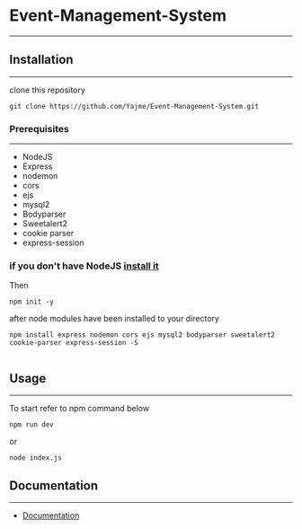 # Event-Management-System

---

## Installation

---

clone this repository

```git
git clone https://github.com/Yajme/Event-Management-System.git
```

### Prerequisites

---

* NodeJS
* Express
* nodemon
* cors
* ejs
* mysql2
* Bodyparser
* Sweetalert2
* cookie parser
* express-session
  
### if you don't have NodeJS [install it](https://nodejs.org/en)
Then
```npm
npm init -y
```
after node modules have been installed to your directory
```npm
npm install express nodemon cors ejs mysql2 bodyparser sweetalert2 cookie-parser express-session -S


```

## Usage

---

<p> To start refer to npm command below</p>

```npm
npm run dev
```

or 

```npm
node index.js
```

## Documentation

---

* [Documentation](/Documentations/Documentations.md)
